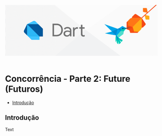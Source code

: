 <div align="center">
  <a href="https://github.com/joseferreira-dev/my-study-notes/tree/main/dart"><img src="../../banner.png"></a>
</div>
<br>

# Concorrência - Parte 2: Future (Futuros)

- [Introdução](#introdução)

## Introdução

Text